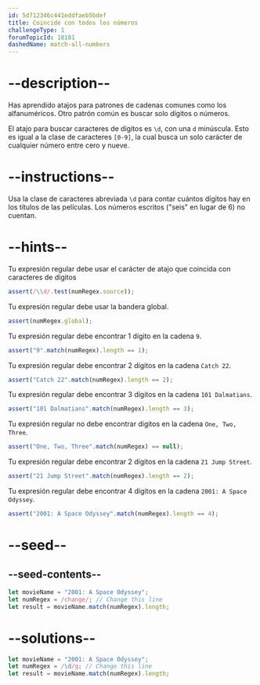 ```yaml
---
id: 5d712346c441eddfaeb5bdef
title: Coincide con todos los números
challengeType: 1
forumTopicId: 18181
dashedName: match-all-numbers
---
```


# --description--

Has aprendido atajos para patrones de cadenas comunes como los alfanuméricos. Otro patrón común es buscar solo dígitos o números.

El atajo para buscar caracteres de dígitos es `\d`, con una `d` minúscula. Esto es igual a la clase de caracteres `[0-9]`, la cual busca un solo carácter de cualquier número entre cero y nueve.

# --instructions--

Usa la clase de caracteres abreviada `\d` para contar cuántos dígitos hay en los títulos de las películas. Los números escritos ("seis" en lugar de 6) no cuentan.

# --hints--

Tu expresión regular debe usar el carácter de atajo que coincida con caracteres de dígitos

```js
assert(/\\d/.test(numRegex.source));
```

Tu expresión regular debe usar la bandera global.

```js
assert(numRegex.global);
```

Tu expresión regular debe encontrar 1 dígito en la cadena `9`.

```js
assert("9".match(numRegex).length == 1);
```

Tu expresión regular debe encontrar 2 dígitos en la cadena `Catch 22`.

```js
assert("Catch 22".match(numRegex).length == 2);
```

Tu expresión regular debe encontrar 3 dígitos en la cadena `101 Dalmatians`.

```js
assert("101 Dalmatians".match(numRegex).length == 3);
```

Tu expresión regular no debe encontrar dígitos en la cadena `One, Two, Three`.

```js
assert("One, Two, Three".match(numRegex) == null);
```

Tu expresión regular debe encontrar 2 dígitos en la cadena `21 Jump Street`.

```js
assert("21 Jump Street".match(numRegex).length == 2);
```

Tu expresión regular debe encontrar 4 dígitos en la cadena `2001: A Space Odyssey`.

```js
assert("2001: A Space Odyssey".match(numRegex).length == 4);
```

# --seed--

## --seed-contents--

```js
let movieName = "2001: A Space Odyssey";
let numRegex = /change/; // Change this line
let result = movieName.match(numRegex).length;
```

# --solutions--

```js
let movieName = "2001: A Space Odyssey";
let numRegex = /\d/g; // Change this line
let result = movieName.match(numRegex).length;
```
